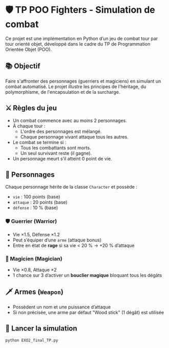 # 🛡️ TP POO Fighters - Simulation de combat

Ce projet est une implémentation en Python d’un jeu de combat tour par tour orienté objet, développé dans le cadre du TP de Programmation Orientée Objet (POO).

## 📚 Objectif

Faire s'affronter des personnages (guerriers et magiciens) en simulant un combat automatisé. Le projet illustre les principes de l'héritage, du polymorphisme, de l'encapsulation et de la surcharge.

## ⚔️ Règles du jeu

- Un combat commence avec au moins 2 personnages.
- À chaque tour :
  - L'ordre des personnages est mélangé.
  - Chaque personnage vivant attaque tous les autres.
- Le combat se termine si :
  - Tous les combattants sont morts.
  - Un seul survivant reste (il gagne).
- Un personnage meurt s’il atteint 0 point de vie.

## 👥 Personnages

Chaque personnage hérite de la classe `Character` et possède :
- `vie` : 100 points (base)
- `attaque` : 20 points (base)
- `défense` : 10 % (base)

### 🛡️ Guerrier (Warrior)

- Vie ×1.5, Défense ×1.2
- Peut s’équiper d’une `arme` (attaque bonus)
- Entre en état de **rage** si sa vie < 20 % → +20 % d’attaque

### 🔮 Magicien (Magician)

- Vie ×0.8, Attaque ×2
- 1 chance sur 3 d’activer un **bouclier magique** bloquant tous les dégâts

## 🗡️ Armes (`Weapon`)

- Possèdent un nom et une puissance d’attaque
- Si non précisée, une arme par défaut "Wood stick" (1 dégât) est utilisée

## 🧪 Lancer la simulation

```bash
python EXO2_final_TP.py
